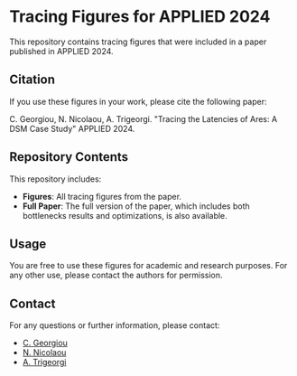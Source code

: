 # Tracing Figures for APPLIED 2024

This repository contains tracing figures that were included in a paper published in APPLIED 2024.

## Citation

If you use these figures in your work, please cite the following paper:

C. Georgiou, N. Nicolaou, A. Trigeorgi. "Tracing the Latencies of Ares: A DSM Case Study" APPLIED 2024.


## Repository Contents

This repository includes:
- **Figures**: All tracing figures from the paper.
- **Full Paper**: The full version of the paper, which includes both bottlenecks results and optimizations, is also available.

## Usage

You are free to use these figures for academic and research purposes. For any other use, please contact the authors for permission.

## Contact

For any questions or further information, please contact:
- [C. Georgiou](mailto:chryssis@ucy.ac.cy)
- [N. Nicolaou](mailto:nicolas@algolysis.com)
- [A. Trigeorgi](mailto:atrige01@ucy.ac.cy)

